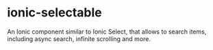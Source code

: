# ionic-selectable
An Ionic component similar to Ionic Select, that allows to search items, including async search, infinite scrolling and more.

